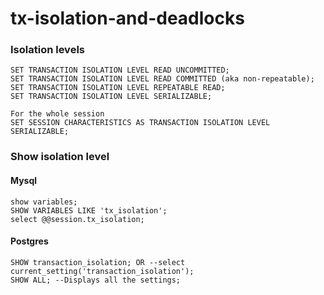 # tx-isolation-and-deadlocks

### Isolation levels
```
SET TRANSACTION ISOLATION LEVEL READ UNCOMMITTED;
SET TRANSACTION ISOLATION LEVEL READ COMMITTED (aka non-repeatable);
SET TRANSACTION ISOLATION LEVEL REPEATABLE READ;
SET TRANSACTION ISOLATION LEVEL SERIALIZABLE;

For the whole session
SET SESSION CHARACTERISTICS AS TRANSACTION ISOLATION LEVEL SERIALIZABLE;
```
### Show isolation level

#### Mysql
```
show variables;
SHOW VARIABLES LIKE 'tx_isolation';
select @@session.tx_isolation;
```

#### Postgres
```
SHOW transaction_isolation; OR --select current_setting('transaction_isolation');
SHOW ALL; --Displays all the settings;
```
